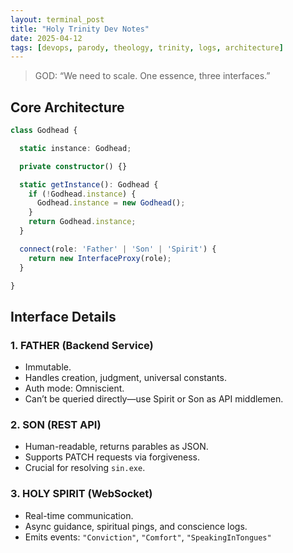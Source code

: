 ```yaml
---
layout: terminal_post
title: "Holy Trinity Dev Notes"
date: 2025-04-12
tags: [devops, parody, theology, trinity, logs, architecture]
---
```


> GOD: “We need to scale. One essence, three interfaces.”

## Core Architecture

```ts
class Godhead {

  static instance: Godhead;

  private constructor() {}

  static getInstance(): Godhead {
    if (!Godhead.instance) {
      Godhead.instance = new Godhead();
    }
    return Godhead.instance;
  }

  connect(role: 'Father' | 'Son' | 'Spirit') {
    return new InterfaceProxy(role);
  }

}
```

## Interface Details

### 1. FATHER (Backend Service)
- Immutable.  
- Handles creation, judgment, universal constants.  
- Auth mode: Omniscient.  
- Can’t be queried directly—use Spirit or Son as API middlemen.

### 2. SON (REST API)
- Human-readable, returns parables as JSON.  
- Supports PATCH requests via forgiveness.  
- Crucial for resolving `sin.exe`.

### 3. HOLY SPIRIT (WebSocket)
- Real-time communication.  
- Async guidance, spiritual pings, and conscience logs.  
- Emits events: `"Conviction"`, `"Comfort"`, `"SpeakingInTongues"`

